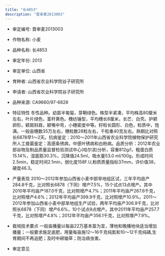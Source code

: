 ```yaml
---
title: "长4853"
description: "晋审麦2013003"
---
```

* 审定编号:  晋审麦2013003

*  作物名称:  小麦

*  品种名称:  长4853

*  审定年份:  2013

*  审定单位:  山西省

* 育种者:  山西省农业科学院谷子研究所     

*  申请者:  山西省农业科学院谷子研究所     

*  品种来源:  CA9660/97-6828

*  特征特性
冬性品种。幼苗半匍匐，芽鞘绿色。株型半紧凑，平均株高80厘米左右，叶片绿色，茎秆黄色。穗纺锤型，平均穗长8厘米，长芒、白壳。护颖卵形，颖肩斜肩，颖嘴中弯，小穗密度中等。籽粒长圆形、白色，粒质中，饱满。一般亩穗数35万左右，穗粒数28粒左右，千粒重40克左右。熟期比对照长6878早1～2天。抗病鉴定：2010～2011年山西省农业科学院植物保护研究所人工接菌鉴定：高感条锈病，中感叶锈病和白粉病。品质分析：2012年农业部谷物及制品质量监督检验测试中心(哈尔滨)分析，容重812g/l，粗蛋白质15.14%，湿面筋30.3%，沉降值24.5ml，吸水量53.0 ml/100g，形成时间2.5min，稳定时间2.1min，弱化度158F.U,粉质质量指标37mm，评价值38，硬度46.3。

*  产量表现
2010～2012年参加山西省小麦中部旱地组区试，三年平均亩产284.8千克，比对照长6878（下同）增产7.5%，15个试点13点增产。其中2010年平均亩产187.0千克，比对照增产4.7%；2011年平均亩产267.6千克，比对照增产4.6%；2012年平均亩产399.9千克，比对照增产10.9%。2011～2012年参加山西省小麦中部旱地组生产试验，两年平均亩产306.9千克，比对照长6878（下同）增产6.6%，10个试点9点增产。其中2011年平均亩产257.7千克，比对照增产4.8%；2012年平均亩产356.1千克，比对照增产7.9%。

*  栽培技术要点
一般亩播量以每亩22万基本苗为宜，薄地和晚播地块适当增加播量；一般要求施足底肥，用量每亩施12～16千克纯氮和10～12千克纯磷,生育期间不再追肥；及时中耕锄草；防治病虫害。

*  审定意见

